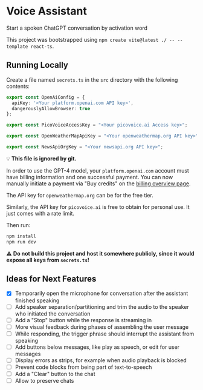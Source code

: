 # Voice Assistant

Start a spoken ChatGPT conversation by activation word

This project was bootstrapped using `npm create vite@latest ./ -- --template react-ts`.

## Running Locally

Create a file named `secrets.ts` in the `src` directory with the following contents:

```typescript
export const OpenAiConfig = {
  apiKey: '<Your platform.openai.com API key>',
  dangerouslyAllowBrowser: true
};

export const PicoVoiceAccessKey = "<Your picovoice.ai Access key>";

export const OpenWeatherMapApiKey = "<Your openweathermap.org API key>";

export const NewsApiOrgKey = "<Your newsapi.org API key>";
```

:bulb: **This file is ignored by git.**

In order to use the GPT-4 model, your `platform.openai.com` account must have billing information and one successful payment.
You can now manually initiate a payment via "Buy credits" on the [billing overview page](https://platform.openai.com/account/billing/overview).

The API key for `openweathermap.org` can be for the free tier.

Similarly, the API key for `picovoice.ai` is free to obtain for personal use.
It just comes with a rate limit. 

Then run:

```bash
npm install
npm run dev
```

:warning: **Do not build this project and host it somewhere publicly, since it would expose all keys from `secrets.ts`!**

## Ideas for Next Features

- [x] Temporarily open the microphone for conversation after the assistant finished speaking
- [ ] Add speaker separation/partitioning and trim the audio to the speaker who initiated the conversation
- [ ] Add a "Stop" button while the response is streaming in
- [ ] More visual feedback during phases of assembling the user message
- [ ] While responding, the trigger phrase should interrupt the assistant from speaking
- [ ] Add buttons below messages, like play as speech, or edit for user messages
- [ ] Display errors as strips, for example when audio playback is blocked
- [ ] Prevent code blocks from being part of text-to-speech
- [ ] Add a "Clear" button to the chat
- [ ] Allow to preserve chats

